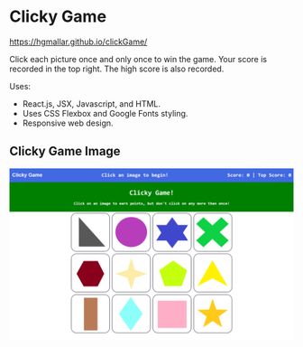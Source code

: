 # Clicky Game

https://hgmallar.github.io/clickGame/

Click each picture once and only once to win the game.
Your score is recorded in the top right.
The high score is also recorded.

Uses:

* React.js, JSX, Javascript, and HTML.
* Uses CSS Flexbox and Google Fonts styling.
* Responsive web design.

## Clicky Game Image
![Frontpage](/public/assets/images/clicky.PNG)

